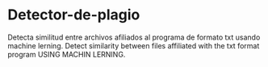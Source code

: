 # Detector-de-plagio
Detecta similitud entre archivos afiliados al programa de formato txt usando machine lerning.
Detect similarity between files affiliated with the txt format program USING MACHIN LERNING.

